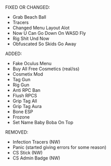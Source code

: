FIXED OR CHANGED:
+ Grab Beach Ball
+ Tracers
+ Changed Menu Layout Alot
+ Now U Can Go Down On WASD Fly
+ Rig Shit Und Now
+ Obfuscated So Skids Go Away

ADDED:
+ Fake Oculus Menu
+ Buy All Free Cosmetics (real/ss)
+ Cosmetix Mod
+ Tag Gun
+ Rig Gun
+ Anti RPC Ban
+ Flush RPCS
+ Grip Tag All
+ Grip Tag Aura
+ Bone ESP
+ Frozone
+ Set Name Baby Boba On Top

REMOVED:
- Infection Tracers (NW)
- Panic (started giving errors for some reason)
- CS Stick (NW)
- CS Admin Badge (NW)
